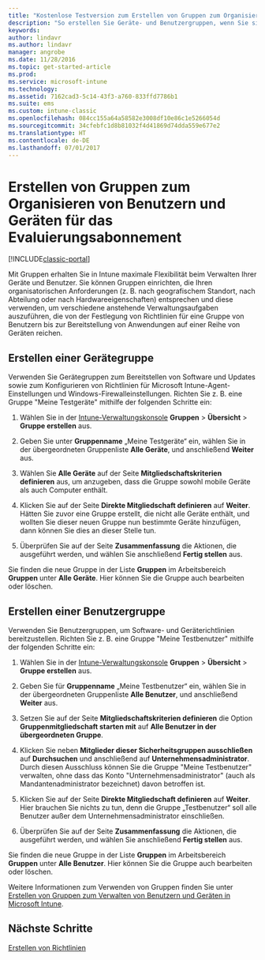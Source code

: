 ```yaml
---
title: "Kostenlose Testversion zum Erstellen von Gruppen zum Organisieren von Benutzern und Geräten"
description: "So erstellen Sie Geräte- und Benutzergruppen, wenn Sie sich für eine kostenlose 30-tägige Evaluierungsversion von Microsoft Intune registrieren."
keywords: 
author: lindavr
ms.author: lindavr
manager: angrobe
ms.date: 11/28/2016
ms.topic: get-started-article
ms.prod: 
ms.service: microsoft-intune
ms.technology: 
ms.assetid: 7162cad3-5c14-43f3-a760-833ffd7786b1
ms.suite: ems
ms.custom: intune-classic
ms.openlocfilehash: 084cc155a64a58582e3008df10e86c1e5266054d
ms.sourcegitcommit: 34cfebfc1d8b81032f4d41869d74dda559e677e2
ms.translationtype: HT
ms.contentlocale: de-DE
ms.lasthandoff: 07/01/2017
---
```

# <a name="create-groups-to-organize-evaluation-subscription-users-and-devices"></a>Erstellen von Gruppen zum Organisieren von Benutzern und Geräten für das Evaluierungsabonnement

[!INCLUDE[classic-portal](../includes/classic-portal.md)]

Mit Gruppen erhalten Sie in Intune maximale Flexibilität beim Verwalten Ihrer Geräte und Benutzer. Sie können Gruppen einrichten, die Ihren organisatorischen Anforderungen (z. B. nach geografischem Standort, nach Abteilung oder nach Hardwareeigenschaften) entsprechen und diese verwenden, um verschiedene anstehende Verwaltungsaufgaben auszuführen, die von der Festlegung von Richtlinien für eine Gruppe von Benutzern bis zur Bereitstellung von Anwendungen auf einer Reihe von Geräten reichen.

## <a name="create-a-device-group"></a>Erstellen einer Gerätegruppe
Verwenden Sie Gerätegruppen zum Bereitstellen von Software und Updates sowie zum Konfigurieren von Richtlinien für Microsoft Intune-Agent-Einstellungen und Windows-Firewalleinstellungen. Richten Sie z. B. eine Gruppe "Meine Testgeräte" mithilfe der folgenden Schritte ein:

1.  Wählen Sie in der [Intune-Verwaltungskonsole](https://manage.microsoft.com/) **Gruppen** &gt; **Übersicht** &gt; **Gruppe erstellen** aus.

2.  Geben Sie unter **Gruppenname** „Meine Testgeräte“ ein, wählen Sie in der übergeordneten Gruppenliste **Alle Geräte**, und anschließend **Weiter** aus.

3.  Wählen Sie **Alle Geräte** auf der Seite **Mitgliedschaftskriterien definieren** aus, um anzugeben, dass die Gruppe sowohl mobile Geräte als auch Computer enthält.

4.  Klicken Sie auf der Seite **Direkte Mitgliedschaft definieren** auf **Weiter**. Hätten Sie zuvor eine Gruppe erstellt, die nicht alle Geräte enthält, und wollten Sie dieser neuen Gruppe nun bestimmte Geräte hinzufügen, dann können Sie dies an dieser Stelle tun.

5.  Überprüfen Sie auf der Seite **Zusammenfassung** die Aktionen, die ausgeführt werden, und wählen Sie anschließend **Fertig stellen** aus.

Sie finden die neue Gruppe in der Liste **Gruppen** im Arbeitsbereich **Gruppen** unter **Alle Geräte**. Hier können Sie die Gruppe auch bearbeiten oder löschen.

## <a name="create-a-user-group"></a>Erstellen einer Benutzergruppe
Verwenden Sie Benutzergruppen, um Software- und Geräterichtlinien bereitzustellen. Richten Sie z. B. eine Gruppe "Meine Testbenutzer" mithilfe der folgenden Schritte ein:

1.  Wählen Sie in der [Intune-Verwaltungskonsole](https://manage.microsoft.com/) **Gruppen** &gt; **Übersicht** &gt; **Gruppe erstellen** aus.

2.  Geben Sie für **Gruppenname** „Meine Testbenutzer“ ein, wählen Sie in der übergeordneten Gruppenliste **Alle Benutzer**, und anschließend **Weiter** aus.

3.  Setzen Sie auf der Seite **Mitgliedschaftskriterien definieren** die Option **Gruppenmitgliedschaft starten mit** auf **Alle Benutzer in der übergeordneten Gruppe**.

4.  Klicken Sie neben **Mitglieder dieser Sicherheitsgruppen ausschließen** auf **Durchsuchen** und anschließend auf **Unternehmensadministrator**. Durch diesen Ausschluss können Sie die Gruppe "Meine Testbenutzer" verwalten, ohne dass das Konto "Unternehmensadministrator" (auch als Mandantenadministrator bezeichnet) davon betroffen ist.

5.  Klicken Sie auf der Seite **Direkte Mitgliedschaft definieren** auf **Weiter**. Hier brauchen Sie nichts zu tun, denn die Gruppe „Testbenutzer“ soll alle Benutzer außer dem Unternehmensadministrator einschließen.

6.  Überprüfen Sie auf der Seite **Zusammenfassung** die Aktionen, die ausgeführt werden, und wählen Sie anschließend **Fertig stellen** aus.

Sie finden die neue Gruppe in der Liste **Gruppen** im Arbeitsbereich **Gruppen** unter **Alle Benutzer**. Hier können Sie die Gruppe auch bearbeiten oder löschen.

Weitere Informationen zum Verwenden von Gruppen finden Sie unter [Erstellen von Gruppen zum Verwalten von Benutzern und Geräten in Microsoft Intune](/intune-classic/Deploy-Use/use-groups-to-manage-users-and-devices-with-microsoft-intune).

## <a name="next-steps"></a>Nächste Schritte
[Erstellen von Richtlinien](get-started-with-a-30-day-trial-of-microsoft-intune-step-4.md)  

